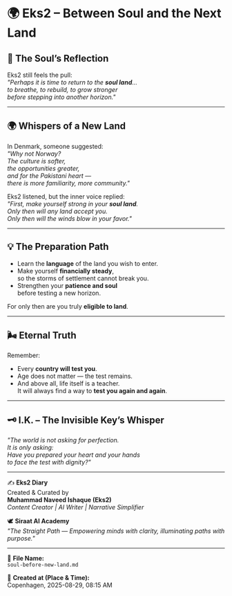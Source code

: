 # 🌍 Eks2 – Between Soul and the Next Land  

## 🌌 The Soul’s Reflection  
Eks2 still feels the pull:  
*"Perhaps it is time to return to the **soul land**…  
to breathe, to rebuild, to grow stronger  
before stepping into another horizon."*  

---  

## 🌍 Whispers of a New Land  
In Denmark, someone suggested:  
*"Why not Norway?  
The culture is softer,  
the opportunities greater,  
and for the Pakistani heart —  
there is more familiarity, more community."*  

Eks2 listened, but the inner voice replied:  
*"First, make yourself strong in your **soul land**.  
Only then will any land accept you.  
Only then will the winds blow in your favor."*  

---  

## 💡 The Preparation Path  
- Learn the **language** of the land you wish to enter.  
- Make yourself **financially steady**,  
  so the storms of settlement cannot break you.  
- Strengthen your **patience and soul**  
  before testing a new horizon.  

For only then are you truly **eligible to land**.  

---  

## 🌬️ Eternal Truth  
Remember:  
- Every **country will test you**.  
- Age does not matter — the test remains.  
- And above all, life itself is a teacher.  
It will always find a way to **test you again and again**.  

---  

## 🗝️ I.K. – The Invisible Key’s Whisper  
*"The world is not asking for perfection.  
It is only asking:  
Have you prepared your heart and your hands  
to face the test with dignity?"*  

---  

✍️ **Eks2 Diary**  
Created & Curated by  
**Muhammad Naveed Ishaque (Eks2)**  
*Content Creator | AI Writer | Narrative Simplifier*  

🕊️ **Siraat AI Academy**  
*"The Straight Path — Empowering minds with clarity, illuminating paths with purpose."*  

---  

📂 **File Name:**  
`soul-before-new-land.md`  

📅 **Created at (Place & Time):**  
Copenhagen, 2025-08-29, 08:15 AM  
